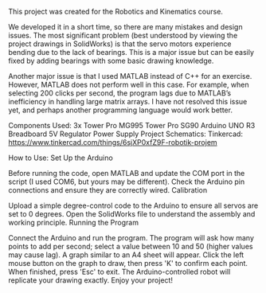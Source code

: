 This project was created for the Robotics and Kinematics course.

We developed it in a short time, so there are many mistakes and design issues. The most significant problem (best understood by viewing the project drawings in SolidWorks) is that the servo motors experience bending due to the lack of bearings. This is a major issue but can be easily fixed by adding bearings with some basic drawing knowledge.

Another major issue is that I used MATLAB instead of C++ for an exercise. However, MATLAB does not perform well in this case. For example, when selecting 200 clicks per second, the program lags due to MATLAB’s inefficiency in handling large matrix arrays. I have not resolved this issue yet, and perhaps another programming language would work better.

Components Used:
3x Tower Pro MG995
Tower Pro SG90
Arduino UNO R3
Breadboard
5V Regulator
Power Supply
Project Schematics:
Tinkercad: https://www.tinkercad.com/things/6sjXP0xfZ9F-robotik-projem

How to Use:
Set Up the Arduino

Before running the code, open MATLAB and update the COM port in the script (I used COM6, but yours may be different).
Check the Arduino pin connections and ensure they are correctly wired.
Calibration

Upload a simple degree-control code to the Arduino to ensure all servos are set to 0 degrees.
Open the SolidWorks file to understand the assembly and working principle.
Running the Program

Connect the Arduino and run the program.
The program will ask how many points to add per second; select a value between 10 and 50 (higher values may cause lag).
A graph similar to an A4 sheet will appear.
Click the left mouse button on the graph to draw, then press 'K' to confirm each point.
When finished, press 'Esc' to exit.
The Arduino-controlled robot will replicate your drawing exactly.
Enjoy your project!


